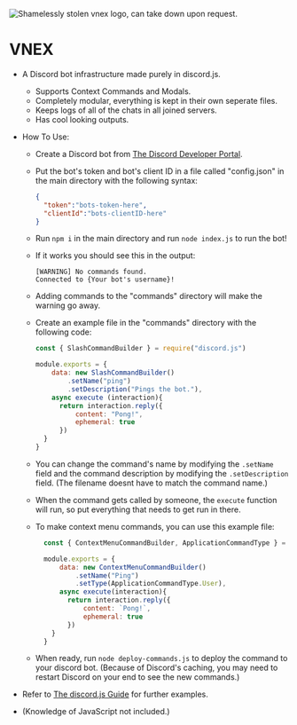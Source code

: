 ![Shamelessly stolen vnex logo, can take down upon request.](https://cdn.discordapp.com/attachments/1142287252446253138/1198826191927382077/vnlogo.png?ex=65c050e5&is=65addbe5&hm=720746000e169d41f4517c4eb89a826d5900b3ff3a886a2c5407a75e856ca50e&)
# VNEX
- A Discord bot infrastructure made purely in discord.js.

  - Supports Context Commands and Modals.
  - Completely modular, everything is kept in their own seperate files.
  - Keeps logs of all of the chats in all joined servers.
  - Has cool looking outputs.

- How To Use:
  - Create a Discord bot from [The Discord Developer Portal](https://discord.dev).
  - Put the bot's token and bot's client ID in a file called "config.json" in the main directory with the following syntax:

    ```json
    {
      "token":"bots-token-here",
      "clientId":"bots-clientID-here"
    } 
    ```
  - Run `npm i` in the main directory and run `node index.js` to run the bot!
  - If it works you should see this in the output:
    ```
    [WARNING] No commands found.
    Connected to {Your bot's username}!
    ```
  - Adding commands to the "commands" directory will make the warning go away.
  - Create an example file in the "commands" directory with the following code:
    ```js
    const { SlashCommandBuilder } = require("discord.js")

    module.exports = {
        data: new SlashCommandBuilder()
            .setName("ping")
            .setDescription("Pings the bot."),
        async execute (interaction){
          return interaction.reply({
              content: "Pong!",
              ephemeral: true
          })
      }
    }
    ```
  - You can change the command's name by modifying the `.setName` field and the command description by modifying the `.setDescription` field. (The filename doesnt have to match the command name.)
  - When the command gets called by someone, the `execute` function will run, so put everything that needs to get run in there.
  - To make context menu commands, you can use this example file:
    ```js
      const { ContextMenuCommandBuilder, ApplicationCommandType } = require("discord.js")

      module.exports = {
          data: new ContextMenuCommandBuilder()
              .setName("Ping")
              .setType(ApplicationCommandType.User),
          async execute(interaction){
            return interaction.reply({
                content: `Pong!`,
                ephemeral: true
            })
        }
      }
    ```
  - When ready, run `node deploy-commands.js` to deploy the command to your discord bot. (Because of Discord's caching, you may need to restart Discord on your end to see the new commands.)
  
- Refer to [The discord.js Guide](https://discordjs.guide) for further examples.
- (Knowledge of JavaScript not included.)
